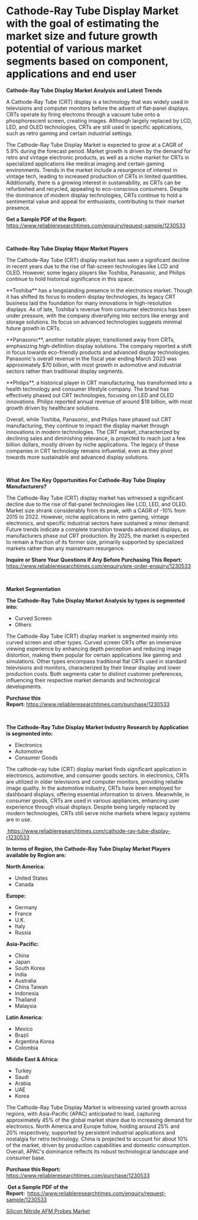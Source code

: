 <p><h1>Cathode-Ray Tube Display Market with the goal of estimating the market size and future growth potential of various market segments based on component, applications and end user</h1></p><p><strong>Cathode-Ray Tube Display Market Analysis and Latest Trends</strong></p>
<p><p>A Cathode-Ray Tube (CRT) display is a technology that was widely used in televisions and computer monitors before the advent of flat-panel displays. CRTs operate by firing electrons through a vacuum tube onto a phosphorescent screen, creating images. Although largely replaced by LCD, LED, and OLED technologies, CRTs are still used in specific applications, such as retro gaming and certain industrial settings.</p><p>The Cathode-Ray Tube Display Market is expected to grow at a CAGR of 5.9% during the forecast period. Market growth is driven by the demand for retro and vintage electronic products, as well as a niche market for CRTs in specialized applications like medical imaging and certain gaming environments. Trends in the market include a resurgence of interest in vintage tech, leading to increased production of CRTs in limited quantities. Additionally, there is a growing interest in sustainability, as CRTs can be refurbished and recycled, appealing to eco-conscious consumers. Despite the dominance of modern display technologies, CRTs continue to hold a sentimental value and appeal for enthusiasts, contributing to their market presence.</p></p>
<p><strong>Get a Sample PDF of the Report:&nbsp;</strong> <a href="https://www.reliableresearchtimes.com/enquiry/request-sample/1230533?utm_campaign=3219&utm_medium=2&utm_source=Github&utm_content=ia&utm_term=06042025&utm_id=cathode-ray-tube-display">https://www.reliableresearchtimes.com/enquiry/request-sample/1230533</a></p>
<p>&nbsp;</p>
<p><strong>Cathode-Ray Tube Display Major Market Players</strong></p>
<p><p>The Cathode-Ray Tube (CRT) display market has seen a significant decline in recent years due to the rise of flat-screen technologies like LCD and OLED. However, some legacy players like Toshiba, Panasonic, and Philips continue to hold historical significance in this space.</p><p>**Toshiba** has a longstanding presence in the electronics market. Though it has shifted its focus to modern display technologies, its legacy CRT business laid the foundation for many innovations in high-resolution displays. As of late, Toshiba's revenue from consumer electronics has been under pressure, with the company diversifying into sectors like energy and storage solutions. Its focus on advanced technologies suggests minimal future growth in CRTs.</p><p>**Panasonic**, another notable player, transitioned away from CRTs, emphasizing high-definition display solutions. The company reported a shift in focus towards eco-friendly products and advanced display technologies. Panasonic's overall revenue in the fiscal year ending March 2023 was approximately $70 billion, with most growth in automotive and industrial sectors rather than traditional display segments.</p><p>**Philips**, a historical player in CRT manufacturing, has transformed into a health technology and consumer lifestyle company. The brand has effectively phased out CRT technologies, focusing on LED and OLED innovations. Philips reported annual revenue of around $18 billion, with most growth driven by healthcare solutions.</p><p>Overall, while Toshiba, Panasonic, and Philips have phased out CRT manufacturing, they continue to impact the display market through innovations in modern technologies. The CRT market, characterized by declining sales and diminishing relevance, is projected to reach just a few billion dollars, mostly driven by niche applications. The legacy of these companies in CRT technology remains influential, even as they pivot towards more sustainable and advanced display solutions.</p></p>
<p>&nbsp;</p>
<p><strong>What Are The Key Opportunities For Cathode-Ray Tube Display Manufacturers?</strong></p>
<p><p>The Cathode-Ray Tube (CRT) display market has witnessed a significant decline due to the rise of flat-panel technologies like LCD, LED, and OLED. Market size shrank considerably from its peak, with a CAGR of -10% from 2015 to 2022. However, niche applications in retro gaming, vintage electronics, and specific industrial sectors have sustained a minor demand. Future trends indicate a complete transition towards advanced displays, as manufacturers phase out CRT production. By 2025, the market is expected to remain a fraction of its former size, primarily supported by specialized markets rather than any mainstream resurgence.</p></p>
<p><strong>Inquire or Share Your Questions If Any Before Purchasing This Report:</strong> <a href="https://www.reliableresearchtimes.com/enquiry/pre-order-enquiry/1230533?utm_campaign=3219&utm_medium=2&utm_source=Github&utm_content=ia&utm_term=06042025&utm_id=cathode-ray-tube-display">https://www.reliableresearchtimes.com/enquiry/pre-order-enquiry/1230533</a></p>
<p>&nbsp;</p>
<p><strong>Market Segmentation</strong></p>
<p><strong>The Cathode-Ray Tube Display Market Analysis by types is segmented into:</strong></p>
<p><ul><li>Curved Screen</li><li>Others</li></ul></p>
<p><p>The Cathode-Ray Tube (CRT) display market is segmented mainly into curved screen and other types. Curved screen CRTs offer an immersive viewing experience by enhancing depth perception and reducing image distortion, making them popular for certain applications like gaming and simulations. Other types encompass traditional flat CRTs used in standard televisions and monitors, characterized by their linear display and lower production costs. Both segments cater to distinct customer preferences, influencing their respective market demands and technological developments.</p></p>
<p><strong>Purchase this Report:&nbsp;</strong><a href="https://www.reliableresearchtimes.com/purchase/1230533?utm_campaign=3219&utm_medium=2&utm_source=Github&utm_content=ia&utm_term=06042025&utm_id=cathode-ray-tube-display">https://www.reliableresearchtimes.com/purchase/1230533</a></p>
<p>&nbsp;</p>
<p><strong>The Cathode-Ray Tube Display Market Industry Research by Application is segmented into:</strong></p>
<p><ul><li>Electronics</li><li>Automotive</li><li>Consumer Goods</li></ul></p>
<p><p>The cathode-ray tube (CRT) display market finds significant application in electronics, automotive, and consumer goods sectors. In electronics, CRTs are utilized in older televisions and computer monitors, providing reliable image quality. In the automotive industry, CRTs have been employed for dashboard displays, offering essential information to drivers. Meanwhile, in consumer goods, CRTs are used in various appliances, enhancing user experience through visual displays. Despite being largely replaced by modern technologies, CRTs still serve niche markets where legacy systems are in use.</p></p>
<p><a href="https://www.reliableresearchtimes.com/cathode-ray-tube-display-r1230533?utm_campaign=3219&utm_medium=2&utm_source=Github&utm_content=ia&utm_term=06042025&utm_id=cathode-ray-tube-display">&nbsp;https://www.reliableresearchtimes.com/cathode-ray-tube-display-r1230533</a></p>
<p><strong>In terms of Region, the Cathode-Ray Tube Display Market Players available by Region are:</strong></p>
<p>
    <p> <strong> North America: </strong>
        <ul>
            <li>United States</li>
            <li>Canada</li>
        </ul>
        </p> 
    <p> <strong> Europe: </strong>
        <ul>
            <li>Germany</li>
            <li>France</li>
            <li>U.K.</li>
            <li>Italy</li>
            <li>Russia</li>
        </ul>
        </p> 
    <p> <strong> Asia-Pacific: </strong>
        <ul>
            <li>China</li>
            <li>Japan</li>
            <li>South Korea</li>
            <li>India</li>
            <li>Australia</li>
            <li>China Taiwan</li>
            <li>Indonesia</li>
            <li>Thailand</li>
            <li>Malaysia</li>
        </ul>
        </p> 
    <p> <strong> Latin America: </strong>
        <ul>
            <li>Mexico</li>
            <li>Brazil</li>
            <li>Argentina Korea</li>
            <li>Colombia</li>
        </ul>
        </p> 
    <p> <strong> Middle East & Africa: </strong>
        <ul>
            <li>Turkey</li>
            <li>Saudi</li>
            <li>Arabia</li>
            <li>UAE</li>
            <li>Korea</li>
        </ul>
    </p>
    </p>
<p><p>The Cathode-Ray Tube Display Market is witnessing varied growth across regions, with Asia-Pacific (APAC) anticipated to lead, capturing approximately 45% of the global market share due to increasing demand for electronics. North America and Europe follow, holding around 25% and 20% respectively, supported by persistent industrial applications and nostalgia for retro technology. China is projected to account for about 10% of the market, driven by production capabilities and domestic consumption. Overall, APAC's dominance reflects its robust technological landscape and consumer base.</p></p>
<p><strong>Purchase this Report: </strong><a href="https://www.reliableresearchtimes.com/purchase/1230533?utm_campaign=3219&utm_medium=2&utm_source=Github&utm_content=ia&utm_term=06042025&utm_id=cathode-ray-tube-display">https://www.reliableresearchtimes.com/purchase/1230533</a></p>
<p>&nbsp;<strong>Get a Sample PDF of the Report:&nbsp;&nbsp;</strong><a href="https://www.reliableresearchtimes.com/enquiry/request-sample/1230533?utm_campaign=3219&utm_medium=2&utm_source=Github&utm_content=ia&utm_term=06042025&utm_id=cathode-ray-tube-display">https://www.reliableresearchtimes.com/enquiry/request-sample/1230533</a></p>
<p><strong></strong></p>
<p><p><a href="https://github.com/geyangvayora/Market-Research-Report-List-1/blob/main/silicon-nitride-afm-probes-market.md?utm_campaign=3219&utm_medium=2&utm_source=Github&utm_content=ia&utm_term=06042025&utm_id=cathode-ray-tube-display">Silicon Nitride AFM Probes Market</a></p></p>